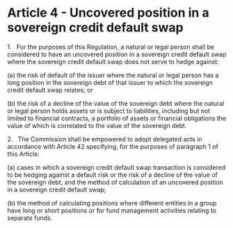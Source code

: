 # Article 4 - Uncovered position in a sovereign credit default swap


1.   For the purposes of this Regulation, a natural or legal person shall be considered to have an uncovered position in a sovereign credit default swap where the sovereign credit default swap does not serve to hedge against:

(a) the risk of default of the issuer where the natural or legal person has a long position in the sovereign debt of that issuer to which the sovereign credit default swap relates; or

(b) the risk of a decline of the value of the sovereign debt where the natural or legal person holds assets or is subject to liabilities, including but not limited to financial contracts, a portfolio of assets or financial obligations the value of which is correlated to the value of the sovereign debt.

2.   The Commission shall be empowered to adopt delegated acts in accordance with Article 42 specifying, for the purposes of paragraph 1 of this Article:

(a) cases in which a sovereign credit default swap transaction is considered to be hedging against a default risk or the risk of a decline of the value of the sovereign debt, and the method of calculation of an uncovered position in a sovereign credit default swap;

(b) the method of calculating positions where different entities in a group have long or short positions or for fund management activities relating to separate funds.
